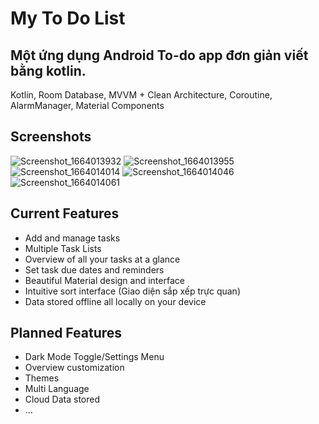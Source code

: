 # My To Do List

## Một ứng dụng Android To-do app đơn giản viết bằng kotlin.
Kotlin, Room Database, MVVM + Clean Architecture, Coroutine, AlarmManager, Material Components
## Screenshots
![Screenshot_1664013932](https://user-images.githubusercontent.com/95533596/192135445-a27e5a5a-4db0-488e-95fe-1c672ea9e312.png)
![Screenshot_1664013955](https://user-images.githubusercontent.com/95533596/192135449-52f7df75-9ccc-4382-9b4a-c5f7179f9837.png)
![Screenshot_1664014014](https://user-images.githubusercontent.com/95533596/192135456-7d47cb05-4a3d-4e4c-84cf-b4e5ae9b19ff.png)
![Screenshot_1664014046](https://user-images.githubusercontent.com/95533596/192135458-345bbb8c-6e00-466d-aba5-d308c23f2643.png)
![Screenshot_1664014061](https://user-images.githubusercontent.com/95533596/192135464-d836b439-08c8-4da4-8cb4-fbf2a0d22ee5.png)
## Current Features
- Add and manage tasks
- Multiple Task Lists
- Overview of all your tasks at a glance
- Set task due dates and reminders
- Beautiful Material design and interface
- Intuitive sort interface (Giao diện sắp xếp trực quan)
- Data stored offline all locally on your device
## Planned Features

- Dark Mode Toggle/Settings Menu
- Overview customization
- Themes
- Multi Language
- Cloud Data stored
- …
